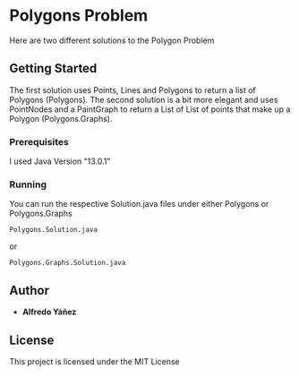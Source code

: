 # Polygons Problem

Here are two different solutions to the Polygon Problem

## Getting Started
The first solution uses Points, Lines and Polygons to return a list of Polygons (Polygons).
The second solution is a bit more elegant and uses PointNodes and a PaintGraph to return a List of List of points that make up a Polygon (Polygons.Graphs).

### Prerequisites

I used Java Version "13.0.1"

### Running

You can run the respective Solution.java files under either Polygons or Polygons.Graphs
```
Polygons.Solution.java
```
or 

```
Polygons.Graphs.Solution.java
```

## Author

* **Alfredo Yáñez** 

## License

This project is licensed under the MIT License


